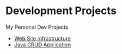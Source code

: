 # Development Projects 
My Personal Dev Projects
* [Web Site Infrastructure](portfolio-infra)
* [Java CRUD Application](java-employee-api)
